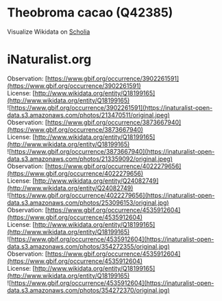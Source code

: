 
Theobroma cacao (Q42385)
========================
  
Visualize Wikidata on [Scholia](https://scholia.toolforge.org/taxon/Q42385)
# iNaturalist.org
  
Observation: [https://www.gbif.org/occurrence/3902261591](https://www.gbif.org/occurrence/3902261591)  
License: [http://www.wikidata.org/entity/Q18199165](http://www.wikidata.org/entity/Q18199165)  
![https://www.gbif.org/occurrence/3902261591](https://inaturalist-open-data.s3.amazonaws.com/photos/213470511/original.jpeg)  
Observation: [https://www.gbif.org/occurrence/3873667940](https://www.gbif.org/occurrence/3873667940)  
License: [http://www.wikidata.org/entity/Q18199165](http://www.wikidata.org/entity/Q18199165)  
![https://www.gbif.org/occurrence/3873667940](https://inaturalist-open-data.s3.amazonaws.com/photos/213359092/original.jpeg)  
Observation: [https://www.gbif.org/occurrence/4022279656](https://www.gbif.org/occurrence/4022279656)  
License: [http://www.wikidata.org/entity/Q24082749](http://www.wikidata.org/entity/Q24082749)  
![https://www.gbif.org/occurrence/4022279656](https://inaturalist-open-data.s3.amazonaws.com/photos/253096153/original.jpg)  
Observation: [https://www.gbif.org/occurrence/4535912604](https://www.gbif.org/occurrence/4535912604)  
License: [http://www.wikidata.org/entity/Q18199165](http://www.wikidata.org/entity/Q18199165)  
![https://www.gbif.org/occurrence/4535912604](https://inaturalist-open-data.s3.amazonaws.com/photos/354272355/original.jpg)  
Observation: [https://www.gbif.org/occurrence/4535912604](https://www.gbif.org/occurrence/4535912604)  
License: [http://www.wikidata.org/entity/Q18199165](http://www.wikidata.org/entity/Q18199165)  
![https://www.gbif.org/occurrence/4535912604](https://inaturalist-open-data.s3.amazonaws.com/photos/354272370/original.jpg)